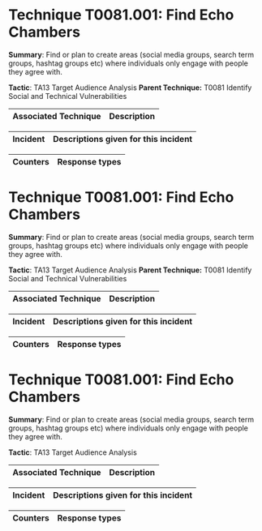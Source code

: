 # Technique T0081.001: Find Echo Chambers

**Summary**: Find or plan to create areas (social media groups, search term groups, hashtag groups etc) where individuals only engage with people they agree with.

**Tactic**: TA13 Target Audience Analysis **Parent Technique:** T0081 Identify Social and Technical Vulnerabilities


| Associated Technique | Description |
| --------- | ------------------------- |



| Incident | Descriptions given for this incident |
| -------- | -------------------- |



| Counters | Response types |
| -------- | -------------- |


# Technique T0081.001: Find Echo Chambers

**Summary**: Find or plan to create areas (social media groups, search term groups, hashtag groups etc) where individuals only engage with people they agree with.

**Tactic**: TA13 Target Audience Analysis **Parent Technique:** T0081 Identify Social and Technical Vulnerabilities


| Associated Technique | Description |
| --------- | ------------------------- |



| Incident | Descriptions given for this incident |
| -------- | -------------------- |



| Counters | Response types |
| -------- | -------------- |


# Technique T0081.001: Find Echo Chambers

**Summary**: Find or plan to create areas (social media groups, search term groups, hashtag groups etc) where individuals only engage with people they agree with.

**Tactic**: TA13 Target Audience Analysis


| Associated Technique | Description |
| --------- | ------------------------- |



| Incident | Descriptions given for this incident |
| -------- | -------------------- |



| Counters | Response types |
| -------- | -------------- |


